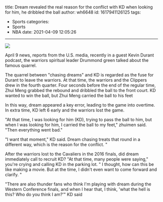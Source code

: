 title: Dream revealed the real reason for the conflict with KD  when looking for him, he dribbled the ball
author: wh6648
id: 1617941126125
tags: 
- Sports
categories: 
- Sports
- NBA
date: 2021-04-09 12:05:26
---
![](https://p7.itc.cn/images01/20210409/d1430e0a785644f3882b5f5e375497e9.jpeg)


April 9 news, reports from the U.S. media, recently in a guest Kevin Durant podcast, the warriors spiritual leader Drummond green talked about the famous quarrel.

The quarrel between "chasing dreams" and KD is regarded as the fuse for Durant to leave the warriors. At that time, the warriors and the Clippers drew in the fourth quarter. Four seconds before the end of the regular time, Zhui Meng grabbed the rebound and dribbled the ball to the front court. KD wanted to win the ball, but Zhui Meng carried the ball to his feet

In this way, dream appeared a key error, leading to the game into overtime. In extra time, KD left 6 early and the warriors lost the game.

"At that time, I was looking for him (KD), trying to pass the ball to him, but when I was looking for him, I carried the ball to my feet," zhuimen said. "Then everything went bad."

"I want that moment," KD said. Dream chasing treats that round in a different way, which is the reason for the conflict. "

After the warriors lost to the Cavaliers in the 2016 finals, did dream immediately call to recruit KD? "At that time, many people were saying," you're crying and calling KD in the parking lot. " I thought, how can this be like making a movie. But at the time, I didn't even want to come forward and clarify. "

"There are also thunder fans who think I'm playing with dream during the Western Conference finals, and when I hear that, I think, 'what the hell is this? Who do you think I am?'" KD said

